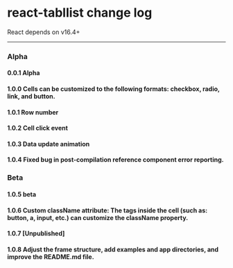 # react-tabllist change log

React depends on v16.4+

---

### Alpha

#### 0.0.1 Alpha
#### 1.0.0 Cells can be customized to the following formats: checkbox, radio, link, and button.
#### 1.0.1 Row number
#### 1.0.2 Cell click event
#### 1.0.3 Data update animation
#### 1.0.4 Fixed bug in post-compilation reference component error reporting.

### Beta

#### 1.0.5 beta
#### 1.0.6 Custom className attribute: The tags inside the cell (such as: button, a, input, etc.) can customize the className property.
#### 1.0.7 [Unpublished]
#### 1.0.8 Adjust the frame structure, add examples and app directories, and improve the README.md file.
